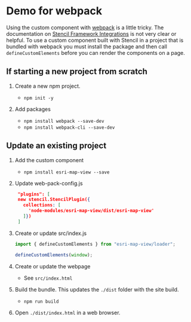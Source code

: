 # Demo for webpack

Using the custom component with [webpack](https://webpack.js.org/) is a little tricky. The documentation on [Stencil Framework Integrations](https://stenciljs.com/docs/javascript) is not very clear or helpful. To use a custom component built with Stencil in a project that is bundled with webpack you must install the package and then call `defineCustomElements` before you can render the components on a page.

## If starting a new project from scratch

1. Create a new npm project.
   - `npm init -y`

2. Add packages
   - `npm install webpack --save-dev`
   - `npm install webpack-cli --save-dev`

## Update an existing project

1. Add the custom component
   - `npm install esri-map-view --save`

2. Update web-pack-config.js

   ```json
    "plugins": [
    new stencil.StencilPlugin({
      collections: [
        'node-modules/esri-map-view/dist/esri-map-view'
      ]})
    ]
   ```

3. Create or update src/index.js

   ```javascript
   import { defineCustomElements } from "esri-map-view/loader";

   defineCustomElements(window);
   ```

4. Create or update the webpage
   - See `src/index.html`

5. Build the bundle. This updates the `./dist` folder with the site build.
   - `npm run build`

6. Open `./dist/index.html` in a web browser.

